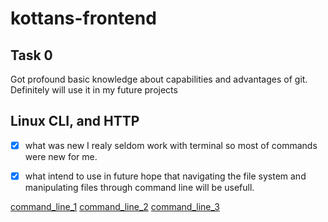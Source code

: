 # kottans-frontend

## Task 0
Got profound basic knowledge about capabilities and advantages of git.
Definitely will use it in my future projects

## Linux CLI, and HTTP
- [x] what was new 
I realy seldom work with terminal so most of commands were new for me.

- [x] what intend to use in future
hope that navigating the file system and manipulating files through command line will be usefull.

[command_line_1](task_linux_cli/command_line_1.jpg)
[command_line_2](task_linux_cli/command_line_2.jpg)
[command_line_3](task_linux_cli/command_line_3.jpg)